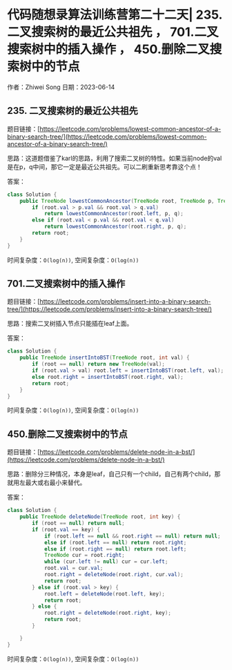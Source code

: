# 代码随想录算法训练营第二十二天| 235. 二叉搜索树的最近公共祖先 ， 701.二叉搜索树中的插入操作 ， 450.删除二叉搜索树中的节点 
作者：Zhiwei Song 
日期：2023-06-14

## 235. 二叉搜索树的最近公共祖先
题目链接：[https://leetcode.com/problems/lowest-common-ancestor-of-a-binary-search-tree/](https://leetcode.com/problems/lowest-common-ancestor-of-a-binary-search-tree/)

思路：这道题借鉴了karl的思路，利用了搜索二叉树的特性。如果当前node的val是在p，q中间，那它一定是最近公共祖先。可以二刷重新思考靠这个点！

答案：

```java
class Solution {
    public TreeNode lowestCommonAncestor(TreeNode root, TreeNode p, TreeNode q) {
        if (root.val > p.val && root.val > q.val)
            return lowestCommonAncestor(root.left, p, q);
        else if (root.val < p.val && root.val < q.val)
            return lowestCommonAncestor(root.right, p, q);
        return root;
    }
}
```

时间复杂度：``O(log(n))``, 空间复杂度：``O(log(n))``

## 701.二叉搜索树中的插入操作 
题目链接：[https://leetcode.com/problems/insert-into-a-binary-search-tree/](https://leetcode.com/problems/insert-into-a-binary-search-tree/)

思路：搜索二叉树插入节点只能插在leaf上面。

答案：

```java
class Solution {
    public TreeNode insertIntoBST(TreeNode root, int val) {
        if (root == null) return new TreeNode(val);
        if (root.val > val) root.left = insertIntoBST(root.left, val);
        else root.right = insertIntoBST(root.right, val);
        return root;
    }
}
```

时间复杂度：``O(log(n))``, 空间复杂度：``O(log(n))``

## 450.删除二叉搜索树中的节点
题目链接：[https://leetcode.com/problems/delete-node-in-a-bst/](https://leetcode.com/problems/delete-node-in-a-bst/)

思路：删除分三种情况，本身是leaf，自己只有一个child，自己有两个child，那就用左最大或右最小来替代。

答案：

```java
class Solution {
    public TreeNode deleteNode(TreeNode root, int key) {
        if (root == null) return null;
        if (root.val == key) {
            if (root.left == null && root.right == null) return null;
            else if (root.left == null) return root.right;
            else if (root.right == null) return root.left;
            TreeNode cur = root.right;
            while (cur.left != null) cur = cur.left;
            root.val = cur.val;
            root.right = deleteNode(root.right, cur.val);
            return root;
        } else if (root.val > key) {
            root.left = deleteNode(root.left, key);
            return root;
        } else {
            root.right = deleteNode(root.right, key);
            return root;
        }

    }
}
```

时间复杂度：``O(log(n))``, 空间复杂度：``O(log(n))``
